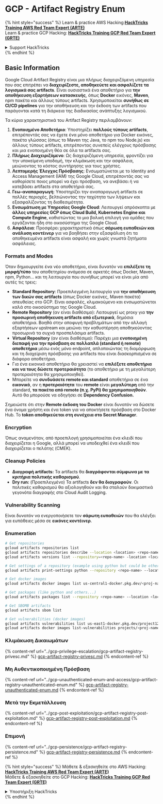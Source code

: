 # GCP - Artifact Registry Enum

{% hint style="success" %}
Learn & practice AWS Hacking:<img src="../../../.gitbook/assets/image (1) (1) (1) (1).png" alt="" data-size="line">[**HackTricks Training AWS Red Team Expert (ARTE)**](https://training.hacktricks.xyz/courses/arte)<img src="../../../.gitbook/assets/image (1) (1) (1) (1).png" alt="" data-size="line">\
Learn & practice GCP Hacking: <img src="../../../.gitbook/assets/image (2) (1).png" alt="" data-size="line">[**HackTricks Training GCP Red Team Expert (GRTE)**<img src="../../../.gitbook/assets/image (2) (1).png" alt="" data-size="line">](https://training.hacktricks.xyz/courses/grte)

<details>

<summary>Support HackTricks</summary>

* Check the [**subscription plans**](https://github.com/sponsors/carlospolop)!
* **Join the** 💬 [**Discord group**](https://discord.gg/hRep4RUj7f) or the [**telegram group**](https://t.me/peass) or **follow** us on **Twitter** 🐦 [**@hacktricks\_live**](https://twitter.com/hacktricks_live)**.**
* **Share hacking tricks by submitting PRs to the** [**HackTricks**](https://github.com/carlospolop/hacktricks) and [**HackTricks Cloud**](https://github.com/carlospolop/hacktricks-cloud) github repos.

</details>
{% endhint %}

## Basic Information

Google Cloud Artifact Registry είναι μια πλήρως διαχειριζόμενη υπηρεσία που σας επιτρέπει να **διαχειρίζεστε, αποθηκεύετε και ασφαλίζετε τα λογισμικά σας artifacts**. Είναι ουσιαστικά ένα αποθετήριο για **την αποθήκευση εξαρτήσεων κατασκευής**, όπως **Docker** εικόνες, **Maven**, npm πακέτα και άλλους τύπους artifacts. Χρησιμοποιείται **συνήθως σε CI/CD pipelines** για την αποθήκευση και την έκδοση των artifacts που παράγονται κατά τη διάρκεια της διαδικασίας ανάπτυξης λογισμικού.

Τα κύρια χαρακτηριστικά του Artifact Registry περιλαμβάνουν:

1. **Ενοποιημένο Αποθετήριο**: Υποστηρίζει **πολλούς τύπους artifacts**, επιτρέποντάς σας να έχετε ένα μόνο αποθετήριο για Docker εικόνες, πακέτα γλώσσας (όπως το Maven της Java, το npm του Node.js) και άλλους τύπους artifacts, επιτρέποντας συνεπείς ελέγχους πρόσβασης και μια ενοποιημένη θέα σε όλα τα artifacts σας.
2. **Πλήρως Διαχειριζόμενο**: Ως διαχειριζόμενη υπηρεσία, φροντίζει για την υποκείμενη υποδομή, την κλιμάκωση και την ασφάλεια, μειώνοντας το κόστος συντήρησης για τους χρήστες.
3. **Λεπτομερής Έλεγχος Πρόσβασης**: Ενσωματώνεται με το Identity and Access Management (IAM) της Google Cloud, επιτρέποντάς σας να καθορίσετε ποιος μπορεί να έχει πρόσβαση, να ανεβάσει ή να κατεβάσει artifacts στα αποθετήριά σας.
4. **Γεω-αναπαραγωγή**: Υποστηρίζει την αναπαραγωγή artifacts σε πολλές περιοχές, βελτιώνοντας την ταχύτητα των λήψεων και εξασφαλίζοντας τη διαθεσιμότητα.
5. **Ενσωμάτωση με Υπηρεσίες Google Cloud**: Λειτουργεί απρόσκοπτα με **άλλες υπηρεσίες GCP όπως Cloud Build, Kubernetes Engine και Compute Engine**, καθιστώντας το μια βολική επιλογή για ομάδες που εργάζονται ήδη στο οικοσύστημα της Google Cloud.
6. **Ασφάλεια**: Προσφέρει χαρακτηριστικά όπως **σάρωση ευπαθειών και ανάλυση κοντέινερ** για να βοηθήσει στην εξασφάλιση ότι τα αποθηκευμένα artifacts είναι ασφαλή και χωρίς γνωστά ζητήματα ασφάλειας.

### Formats and Modes

Όταν δημιουργείτε ένα νέο αποθετήριο, είναι δυνατόν να **επιλέξετε τη μορφή/τύπο** του αποθετηρίου ανάμεσα σε αρκετές όπως Docker, Maven, npm, Python... και τη λειτουργία που συνήθως μπορεί να είναι μία από αυτές τις τρεις:

* **Standard Repository**: Προεπιλεγμένη λειτουργία για **την αποθήκευση των δικών σας artifacts** (όπως Docker εικόνες, Maven πακέτα) απευθείας στο GCP. Είναι ασφαλές, κλιμακούμενο και ενσωματώνεται καλά στο οικοσύστημα της Google Cloud.
* **Remote Repository** (αν είναι διαθέσιμο): Λειτουργεί ως proxy για **την προσωρινή αποθήκευση artifacts από εξωτερικά**, δημόσια αποθετήρια. Βοηθά στην αποφυγή προβλημάτων από την αλλαγή εξαρτήσεων upstream και μειώνει την καθυστέρηση αποθηκεύοντας προσωρινά τα συχνά προσπελάσιμα artifacts.
* **Virtual Repository** (αν είναι διαθέσιμο): Παρέχει μια **ενοποιημένη διεπαφή για την πρόσβαση σε πολλαπλά (standard ή remote) αποθετήρια** μέσω ενός μόνο endpoint, απλοποιώντας τη διαμόρφωση και τη διαχείριση πρόσβασης για artifacts που είναι διασκορπισμένα σε διάφορα αποθετήρια.
* Για ένα εικονικό αποθετήριο θα χρειαστεί να **επιλέξετε αποθετήρια και να τους δώσετε προτεραιότητα** (το αποθετήριο με τη μεγαλύτερη προτεραιότητα θα χρησιμοποιηθεί).
* Μπορείτε να **συνδυάσετε remote και standard** αποθετήρια σε ένα **εικονικό**, αν η **προτεραιότητα** του **remote** είναι **μεγαλύτερη** από την standard, **τα πακέτα από remote (π.χ. PyPi) θα χρησιμοποιηθούν**. Αυτό θα μπορούσε να οδηγήσει σε **Dependency Confusion.**

Σημειώστε ότι στην **Remote έκδοση του Docker** είναι δυνατόν να δώσετε ένα όνομα χρήστη και ένα token για να αποκτήσετε πρόσβαση στο Docker Hub. Το **token αποθηκεύεται στη συνέχεια στο Secret Manager**.

### Encryption

Όπως αναμενόταν, από προεπιλογή χρησιμοποιείται ένα κλειδί που διαχειρίζεται η Google, αλλά μπορεί να υποδειχθεί ένα κλειδί που διαχειρίζεται ο πελάτης (CMEK).

### Cleanup Policies

* **Διαγραφή artifacts:** Τα artifacts θα **διαγράφονται σύμφωνα με τα κριτήρια πολιτικής καθαρισμού**.
* **Dry run:** (Προεπιλεγμένο) Τα artifacts **δεν θα διαγραφούν**. Οι πολιτικές καθαρισμού θα αξιολογηθούν και θα σταλούν δοκιμαστικά γεγονότα διαγραφής στο Cloud Audit Logging.

### Vulnerability Scanning

Είναι δυνατόν να ενεργοποιήσετε τον **σάρωτη ευπαθειών** που θα ελέγξει για ευπάθειες μέσα σε **εικόνες κοντέινερ**.

### Enumeration
```bash
# Get repositories
gcloud artifacts repositories list
gcloud artifacts repositories describe --location <location> <repo-name>
gcloud artifacts versions list --repository=<repo-name> -location <location> --package <package-name>

# Get settings of a repository (example using python but could be other)
gcloud artifacts print-settings python --repository <repo-name> --location <location>

# Get docker images
gcloud artifacts docker images list us-central1-docker.pkg.dev/<proj-name>/<repo-name>

# Get packages (like python and others...)
gcloud artifacts packages list --repository <repo-name> --location <location>

# Get SBOMB artifacts
gcloud artifacts sbom list

# Get vulnerabilities (docker images)
gcloud artifacts vulnerabilities list us-east1-docker.pkg.dev/project123/repository123/someimage@sha256:49765698074d6d7baa82f
gcloud artifacts docker images list-vulnerabilities projects/<proj-name>/locations/<location>/scans/<scan-uuid>
```
### Κλιμάκωση Δικαιωμάτων

{% content-ref url="../gcp-privilege-escalation/gcp-artifact-registry-privesc.md" %}
[gcp-artifact-registry-privesc.md](../gcp-privilege-escalation/gcp-artifact-registry-privesc.md)
{% endcontent-ref %}

### Μη Αυθεντικοποιημένη Πρόσβαση

{% content-ref url="../gcp-unauthenticated-enum-and-access/gcp-artifact-registry-unauthenticated-enum.md" %}
[gcp-artifact-registry-unauthenticated-enum.md](../gcp-unauthenticated-enum-and-access/gcp-artifact-registry-unauthenticated-enum.md)
{% endcontent-ref %}

### Μετά την Εκμετάλλευση

{% content-ref url="../gcp-post-exploitation/gcp-artifact-registry-post-exploitation.md" %}
[gcp-artifact-registry-post-exploitation.md](../gcp-post-exploitation/gcp-artifact-registry-post-exploitation.md)
{% endcontent-ref %}

### Επιμονή

{% content-ref url="../gcp-persistence/gcp-artifact-registry-persistence.md" %}
[gcp-artifact-registry-persistence.md](../gcp-persistence/gcp-artifact-registry-persistence.md)
{% endcontent-ref %}

{% hint style="success" %}
Μάθετε & εξασκηθείτε στο AWS Hacking:<img src="../../../.gitbook/assets/image (1) (1) (1) (1).png" alt="" data-size="line">[**HackTricks Training AWS Red Team Expert (ARTE)**](https://training.hacktricks.xyz/courses/arte)<img src="../../../.gitbook/assets/image (1) (1) (1) (1).png" alt="" data-size="line">\
Μάθετε & εξασκηθείτε στο GCP Hacking: <img src="../../../.gitbook/assets/image (2) (1).png" alt="" data-size="line">[**HackTricks Training GCP Red Team Expert (GRTE)**<img src="../../../.gitbook/assets/image (2) (1).png" alt="" data-size="line">](https://training.hacktricks.xyz/courses/grte)

<details>

<summary>Υποστήριξη HackTricks</summary>

* Ελέγξτε τα [**σχέδια συνδρομής**](https://github.com/sponsors/carlospolop)!
* **Εγγραφείτε στην** 💬 [**ομάδα Discord**](https://discord.gg/hRep4RUj7f) ή στην [**ομάδα telegram**](https://t.me/peass) ή **ακολουθήστε** μας στο **Twitter** 🐦 [**@hacktricks\_live**](https://twitter.com/hacktricks_live)**.**
* **Μοιραστείτε κόλπα hacking υποβάλλοντας PRs στα** [**HackTricks**](https://github.com/carlospolop/hacktricks) και [**HackTricks Cloud**](https://github.com/carlospolop/hacktricks-cloud) github repos.

</details>
{% endhint %}

